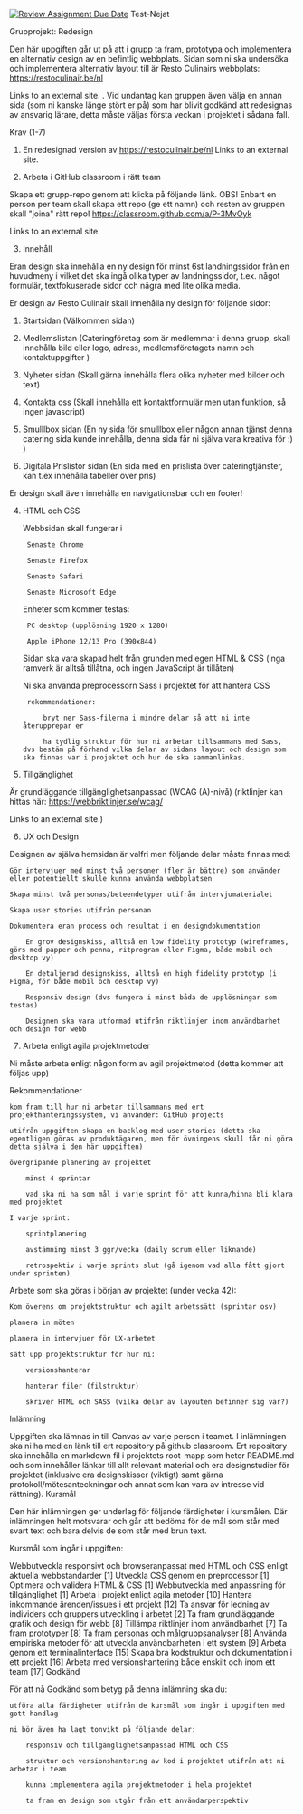 [![Review Assignment Due Date](https://classroom.github.com/assets/deadline-readme-button-24ddc0f5d75046c5622901739e7c5dd533143b0c8e959d652212380cedb1ea36.svg)](https://classroom.github.com/a/P-3MvOyk)
Test-Nejat

Grupprojekt: Redesign

Den här uppgiften går ut på att i grupp ta fram, prototypa och implementera en alternativ design av en befintlig webbplats. Sidan som ni ska undersöka och implementera alternativ layout till är Resto Culinairs webbplats: https://restoculinair.be/nl

Links to an external site. . Vid undantag kan gruppen även välja en annan sida (som ni kanske länge stört er på) som har blivit godkänd att redesignas av ansvarig lärare, detta måste väljas första veckan i projektet i sådana fall.


Krav (1-7)
1. En redesignad version av https://restoculinair.be/nl
Links to an external site. 

 
2. Arbeta i GitHub classroom i rätt team

Skapa ett grupp-repo genom att klicka på följande länk. OBS! Enbart en person per team skall skapa ett repo (ge ett namn) och resten av gruppen skall "joina" rätt repo! https://classroom.github.com/a/P-3MvOyk

Links to an external site. 

 
3. Innehåll

Eran design ska innehålla en ny design för minst 6st landningssidor från en huvudmeny i vilket det ska ingå olika typer av landningssidor, t.ex. något formulär, textfokuserade sidor och några med lite olika media.

Er design av Resto Culinair skall innehålla ny design för följande sidor:

1. Startsidan (Välkommen sidan)

2. Medlemslistan (Cateringföretag som är medlemmar i denna grupp, skall innehålla bild eller logo, adress, medlemsföretagets namn och  kontaktuppgifter )

3. Nyheter sidan (Skall gärna innehålla flera olika nyheter med bilder och text)

4. Kontakta oss (Skall innehålla ett kontaktformulär men utan funktion, så ingen javascript)

5. Smulllbox sidan (En ny sida för smulllbox eller någon annan tjänst denna catering sida kunde innehålla, denna sida får ni själva vara kreativa för :) )

6. Digitala Prislistor sidan (En sida med en prislista över cateringtjänster, kan t.ex innehålla tabeller över pris)

 
Er design skall även innehålla en navigationsbar och en footer!

 
4. HTML och CSS

    Webbsidan skall fungerar i

        Senaste Chrome

        Senaste Firefox

        Senaste Safari

        Senaste Microsoft Edge

    Enheter som kommer testas:

        PC desktop (upplösning 1920 x 1280)

        Apple iPhone 12/13 Pro (390x844)

    Sidan ska vara skapad helt från grunden med egen HTML & CSS (inga ramverk är alltså tillåtna, och ingen JavaScript är tillåten)

    Ni ska använda preprocessorn Sass i projektet för att hantera CSS

        rekommendationer:

            bryt ner Sass-filerna i mindre delar så att ni inte återupprepar er

            ha tydlig struktur för hur ni arbetar tillsammans med Sass, dvs bestäm på förhand vilka delar av sidans layout och design som ska finnas var i projektet och hur de ska sammanlänkas.

 
5. Tillgänglighet

Är grundläggande tillgänglighetsanpassad (WCAG (A)-nivå) (riktlinjer kan hittas här: https://webbriktlinjer.se/wcag/

Links to an external site.)

 
6. UX och Design

Designen av själva hemsidan är valfri men följande delar måste finnas med:

    Gör intervjuer med minst två personer (fler är bättre) som använder eller potentiellt skulle kunna använda webbplatsen

    Skapa minst två personas/beteendetyper utifrån intervjumaterialet

    Skapa user stories utifrån personan

    Dokumentera eran process och resultat i en designdokumentation

        En grov designskiss, alltså en low fidelity prototyp (wireframes, görs med papper och penna, ritprogram eller Figma, både mobil och desktop vy)

        En detaljerad designskiss, alltså en high fidelity prototyp (i Figma, för både mobil och desktop vy)

        Responsiv design (dvs fungera i minst båda de upplösningar som testas)

        Designen ska vara utformad utifrån riktlinjer inom användbarhet och design för webb

 
7. Arbeta enligt agila projektmetoder

Ni måste arbeta enligt någon form av agil projektmetod (detta kommer att följas upp)

 

Rekommendationer

    kom fram till hur ni arbetar tillsammans med ert projekthanteringssystem, vi använder: GitHub projects

    utifrån uppgiften skapa en backlog med user stories (detta ska egentligen göras av produktägaren, men för övningens skull får ni göra detta själva i den här uppgiften)

    övergripande planering av projektet

        minst 4 sprintar

        vad ska ni ha som mål i varje sprint för att kunna/hinna bli klara med projektet

    I varje sprint:

        sprintplanering

        avstämning minst 3 ggr/vecka (daily scrum eller liknande)

        retrospektiv i varje sprints slut (gå igenom vad alla fått gjort under sprinten)

Arbete som ska göras i början av projektet (under vecka 42):

    Kom överens om projektstruktur och agilt arbetssätt (sprintar osv)

    planera in möten

    planera in intervjuer för UX-arbetet

    sätt upp projektstruktur för hur ni:

        versionshanterar

        hanterar filer (filstruktur)

        skriver HTML och SASS (vilka delar av layouten befinner sig var?)

Inlämning

Uppgiften ska lämnas in till Canvas av varje person i teamet. I inlämningen ska ni ha med en länk till ert repository på github classroom. Ert repository ska innehålla en markdown fil i projektets root-mapp som heter README.md och som innehåller länkar till allt relevant material och era designstudier för projektet (inklusive era designskisser (viktigt) samt gärna protokoll/mötesanteckningar och annat som kan vara av intresse vid rättning).
Kursmål

Den här inlämningen ger underlag för följande färdigheter i kursmålen. Där inlämningen helt motsvarar och går att bedöma för de mål som står med svart text och bara delvis de som står med brun text.

Kursmål som ingår i uppgiften:


Webbutveckla responsivt och browseranpassat med HTML och CSS enligt aktuella webbstandarder [1]
Utveckla CSS genom en preprocessor [1]
Optimera och validera HTML & CSS [1]
Webbutveckla med anpassning för tillgänglighet [1]
Arbeta i projekt enligt agila metoder [10]
Hantera inkommande ärenden/issues i ett projekt [12]
Ta ansvar för ledning av individers och gruppers utveckling i arbetet [2]
Ta fram grundläggande grafik och design för webb [8]
Tillämpa riktlinjer inom användbarhet [7]
Ta fram prototyper [8]
Ta fram personas och målgruppsanalyser [8]
Använda empiriska metoder för att utveckla användbarheten i ett system [9]
Arbeta genom ett terminalinterface [15]
Skapa bra kodstruktur och dokumentation i ett projekt [16]
Arbeta med versionshantering både enskilt och inom ett team [17]
Godkänd

För att nå Godkänd som betyg på denna inlämning ska du:

    utföra alla färdigheter utifrån de kursmål som ingår i uppgiften med gott handlag

    ni bör även ha lagt tonvikt på följande delar:

        responsiv och tillgänglighetsanpassad HTML och CSS

        struktur och versionshantering av kod i projektet utifrån att ni arbetar i team

        kunna implementera agila projektmetoder i hela projektet

        ta fram en design som utgår från ett användarperspektiv
